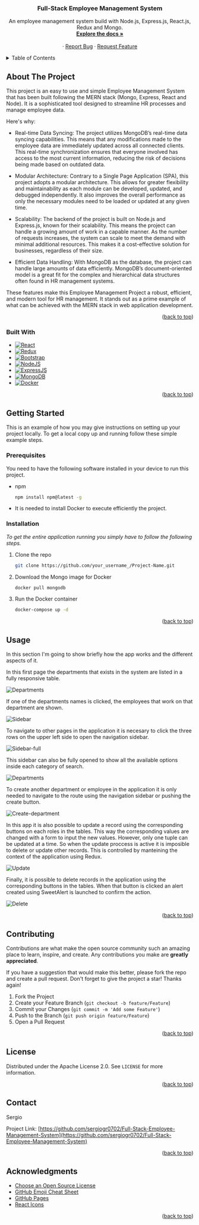 <a name="readme-top"></a>

<!-- PROJECT LOGO -->
<div align="center">
  <h3 align="center">Full-Stack Employee Management System</h3>

  <p align="center">
    An employee management system build with Node.js, Express.js, React.js, Redux and Mongo.
    <br />
    <a href="https://github.com/sergiogr0702/Full-Stack-Employee-Management-System"><strong>Explore the docs »</strong></a>
    <br />
    <br />
    ·
    <a href="https://github.com/sergiogr0702/Full-Stack-Employee-Management-System/issues">Report Bug</a>
    ·
    <a href="https://github.com/sergiogr0702/Full-Stack-Employee-Management-System/issues">Request Feature</a>
  </p>
</div>



<!-- TABLE OF CONTENTS -->
<details>
  <summary>Table of Contents</summary>
  <ol>
    <li>
      <a href="#about-the-project">About The Project</a>
      <ul>
        <li><a href="#built-with">Built With</a></li>
      </ul>
    </li>
    <li>
      <a href="#getting-started">Getting Started</a>
      <ul>
        <li><a href="#prerequisites">Prerequisites</a></li>
        <li><a href="#installation">Installation</a></li>
      </ul>
    </li>
    <li><a href="#usage">Usage</a></li>
    <li><a href="#contributing">Contributing</a></li>
    <li><a href="#license">License</a></li>
    <li><a href="#contact">Contact</a></li>
    <li><a href="#acknowledgments">Acknowledgments</a></li>
  </ol>
</details>



<!-- ABOUT THE PROJECT -->
## About The Project

This project is an easy to use and simple Employee Management System that has been built following the MERN stack (Mongo, Express, React and Node). 
It is a sophisticated tool designed to streamline HR processes and manage employee data. 

Here's why:

* Real-time Data Syncing: The project utilizes MongoDB’s real-time data syncing capabilities. This means that any modifications made to the employee data are immediately updated across all connected clients. This real-time synchronization ensures that everyone involved has access to the most current information, reducing the risk of decisions being made based on outdated data.

* Modular Architecture: Contrary to a Single Page Application (SPA), this project adopts a modular architecture. This allows for greater flexibility and maintainability as each module can be developed, updated, and debugged independently. It also improves the overall performance as only the necessary modules need to be loaded or updated at any given time.

* Scalability: The backend of the project is built on Node.js and Express.js, known for their scalability. This means the project can handle a growing amount of work in a capable manner. As the number of requests increases, the system can scale to meet the demand with minimal additional resources. This makes it a cost-effective solution for businesses, regardless of their size.

* Efficient Data Handling: With MongoDB as the database, the project can handle large amounts of data efficiently. MongoDB’s document-oriented model is a great fit for the complex and hierarchical data structures often found in HR management systems.

These features make this Employee Management Project a robust, efficient, and modern tool for HR management. It stands out as a prime example of what can be achieved with the MERN stack in web application development.


<p align="right">(<a href="#readme-top">back to top</a>)</p>



### Built With

* [![React][React.js]][React-url]
* [![Redux]][Redux-url]
* [![Bootstrap][Bootstrap.com]][Bootstrap-url]
* [![NodeJS]][Node-url]
* [![ExpressJS]][Express-url]
* [![MongoDB]][Mongo-url]
* [![Docker]][Docker-url]

<p align="right">(<a href="#readme-top">back to top</a>)</p>



<!-- GETTING STARTED -->
## Getting Started

This is an example of how you may give instructions on setting up your project locally.
To get a local copy up and running follow these simple example steps.

### Prerequisites

You need to have the following software installed in your device to run this project.
* npm
  ```sh
  npm install npm@latest -g
  ```

* It is needed to install Docker to execute efficiently the project. 

### Installation

_To get the entire application running you simply have to follow the following steps._

1. Clone the repo
   ```sh
   git clone https://github.com/your_username_/Project-Name.git
   ```
2. Download the Mongo image for Docker
   ```sh
   docker pull mongodb
   ```
3. Run the Docker container
   ```sh
   docker-compose up -d
   ```

<p align="right">(<a href="#readme-top">back to top</a>)</p>



<!-- USAGE EXAMPLES -->
## Usage

In this section I'm going to show briefly how the app works and the different aspects of it.

In this first page the departments that exists in the system are listed in a fully responsive table.

![Departments]

If one of the departments names is clicked, the employees that work on that department are shown.

![Sidebar]

To navigate to other pages in the application it is necesary to click the three rows on the upper left side to open the navigation sidebar.

![Sidebar-full]

This sidebar can also be fully opened to show all the available options inside each category of search.

![Departments]

To create another department or employee in the application it is only needed to navigate to the route using the navigation sidebar or pushing the create button.

![Create-department]

In this app it is also possible to update a record using the corresponding buttons on each roles in the tables. 
This way the corresponding values are changed with a form to input the new values.
However, only one tuple can be updated at a time. So when the update proccess is active it is imposible to delete or update other records.
This is controlled by manteining the context of the application using Redux.

![Update]

Finally, it is possible to delete records in the application using the corresponding buttons in the tables.
When that button is clicked an alert created using SweetAlert is launched to confirm the action.

![Delete]


<p align="right">(<a href="#readme-top">back to top</a>)</p>


<!-- CONTRIBUTING -->
## Contributing

Contributions are what make the open source community such an amazing place to learn, inspire, and create. Any contributions you make are **greatly appreciated**.

If you have a suggestion that would make this better, please fork the repo and create a pull request.
Don't forget to give the project a star! Thanks again!

1. Fork the Project
2. Create your Feature Branch (`git checkout -b feature/Feature`)
3. Commit your Changes (`git commit -m 'Add some Feature'`)
4. Push to the Branch (`git push origin feature/Feature`)
5. Open a Pull Request

<p align="right">(<a href="#readme-top">back to top</a>)</p>



<!-- LICENSE -->
## License

Distributed under the Apache License 2.0. See `LICENSE` for more information.

<p align="right">(<a href="#readme-top">back to top</a>)</p>



<!-- CONTACT -->
## Contact

Sergio

Project Link: [https://github.com/sergiogr0702/Full-Stack-Employee-Management-System](https://github.com/sergiogr0702/Full-Stack-Employee-Management-System)

<p align="right">(<a href="#readme-top">back to top</a>)</p>



<!-- ACKNOWLEDGMENTS -->
## Acknowledgments

* [Choose an Open Source License](https://choosealicense.com)
* [GitHub Emoji Cheat Sheet](https://www.webpagefx.com/tools/emoji-cheat-sheet)
* [GitHub Pages](https://pages.github.com)
* [React Icons](https://react-icons.github.io/react-icons/search)

<p align="right">(<a href="#readme-top">back to top</a>)</p>



<!-- MARKDOWN LINKS & IMAGES -->
<!-- https://www.markdownguide.org/basic-syntax/#reference-style-links -->
[license-shield]: https://img.shields.io/github/license/othneildrew/Best-README-Template.svg?style=for-the-badge
[license-url]: https://github.com/sergiogr0702/Full-Stack-Employee-Management-System/blob/main/LICENSE
[linkedin-shield]: https://img.shields.io/badge/-LinkedIn-black.svg?style=for-the-badge&logo=linkedin&colorB=555
[linkedin-url]: https://www.linkedin.com/in/sergio-gonzalez-rivera-254baa236/
[React.js]: https://img.shields.io/badge/React-20232A?style=for-the-badge&logo=react&logoColor=61DAFB
[React-url]: https://reactjs.org/
[Bootstrap.com]: https://img.shields.io/badge/Bootstrap-563D7C?style=for-the-badge&logo=bootstrap&logoColor=white
[Bootstrap-url]: https://getbootstrap.com
[MongoDB]: https://img.shields.io/badge/MongoDB-%234ea94b.svg?style=for-the-badge&logo=mongodb&logoColor=white
[Mongo-url]: https://www.mongodb.com/
[NodeJS]: https://img.shields.io/badge/node.js-6DA55F?style=for-the-badge&logo=node.js&logoColor=white
[Node-url]: https://nodejs.org/
[ExpressJS]: https://img.shields.io/badge/express.js-%23404d59.svg?style=for-the-badge&logo=express&logoColor=%2361DAFB
[Express-url]: https://expressjs.com/
[Redux]: https://img.shields.io/badge/redux-%23593d88.svg?style=for-the-badge&logo=redux&logoColor=white
[Redux-url]: https://redux.js.org/
[Docker]: https://img.shields.io/badge/docker-%230db7ed.svg?style=for-the-badge&logo=docker&logoColor=white
[Docker-url]: https://www.docker.com/

[Departments]: https://github.com/sergiogr0702/Full-Stack-Employee-Management-System/blob/main/images/departments.png
[Create-department]: https://github.com/sergiogr0702/Full-Stack-Employee-Management-System/blob/main/images/create-department.png
[Create-employees]: https://github.com/sergiogr0702/Full-Stack-Employee-Management-System/blob/main/images/create-employees.png
[Delete]: https://github.com/sergiogr0702/Full-Stack-Employee-Management-System/blob/main/images/delete.png
[Department-employees]: https://github.com/sergiogr0702/Full-Stack-Employee-Management-System/blob/main/images/department-employees.png
[Sidebar]: https://github.com/sergiogr0702/Full-Stack-Employee-Management-System/blob/main/images/sidebar.png
[Sidebar-full]: https://github.com/sergiogr0702/Full-Stack-Employee-Management-System/blob/main/images/sidebar-full.png
[Update]: https://github.com/sergiogr0702/Full-Stack-Employee-Management-System/blob/main/images/update.png
